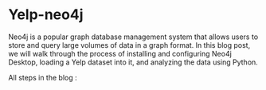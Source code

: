 # Yelp-neo4j
Neo4j is a popular graph database management system that allows users to store and query large volumes of data in a graph format. In this blog post, we will walk through the process of installing and configuring Neo4j Desktop, loading a Yelp dataset into it, and analyzing the data using Python.

All steps in the blog : 
